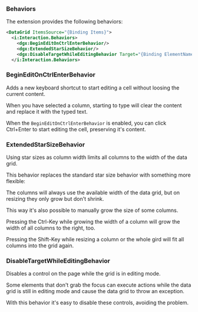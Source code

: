 ### Behaviors
The extension provides the following behaviors:

```xml
<DataGrid ItemsSource="{Binding Items}">
  <i:Interaction.Behaviors>
    <dgx:BeginEditOnCtrlEnterBehavior/>
    <dgx:ExtendedStarSizeBehavior/>
    <dgx:DisableTargetWhileEditingBehavior Target="{Binding ElementName=ToolBar}"/>
  </i:Interaction.Behaviors>
```

### BeginEditOnCtrlEnterBehavior
Adds a new keyboard shortcut to start editing a cell without loosing the current content. 

When you have selected a column, starting to type will clear the content and replace it with the typed text. 

When the `BeginEditOnCtrlEnterBehavior` is enabled, you can click Ctrl+Enter to start editing the cell, preserving it's content.

### ExtendedStarSizeBehavior
Using star sizes as column width limits all columns to the width of the data grid. 

This behavior replaces the standard star size behavior with something more flexible: 

The columns will always use the available width of the data grid, but on resizing they only grow but don't shrink. 

This way it's also possible to manually grow the size of some columns. 

Pressing the Ctrl-Key while growing the width of a column will grow the width of all columns to the right, too. 

Pressing the Shift-Key while resizing a column or the whole gird will fit all columns into the grid again.

### DisableTargetWhileEditingBehavior
Disables a control on the page while the grid is in editing mode. 

Some elements that don't grab the focus can execute actions while the data grid is still in editing mode and cause the data grid to throw an exception. 

With this behavior it's easy to disable these controls, avoiding the problem.


